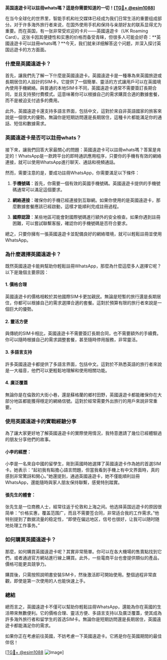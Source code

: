 **英国遠遊卡可以註冊whats嗎？這是你需要知道的一切！[[TG💪+ @esim1088](https://t.me/s/esim1088)]**

在当今全球化的世界里，智能手机和社交媒体已经成为我们日常生活的重要组成部分。对于许多海外旅行者来说，在国外使用手机和保持与亲朋好友的联系显得尤为重要。而在英国，有一张非常受欢迎的卡片——英國遠遊卡（UK Roaming Card）。这张卡因其便捷性和实惠的价格而备受青睐，但很多人可能会好奇：**英國遠遊卡可以註冊whats嗎？**今天，我们就来详细解答这个问题，并深入探讨英国远遊卡的方方面面。

### 什麼是英國遠遊卡？

首先，讓我們先了解一下什麼是英國遠遊卡。英國遠遊卡是一種專為來英國旅遊或長期居住的人設計的SIM卡。它提供了一個簡單、靈活的方式讓用戶可以在英國境內使用手機網絡。與普通的本地SIM卡不同，英國遠遊卡通常不需要簽訂長期合同，並且支持預付費模式。這意味著你可以根據自己的需求購買合適的數據套餐，而不是被迫支付過多的費用。

此外，英國遠遊卡還支持多語言界面，包括中文，這對於來自非英語國家的旅客來說是一個很大的優勢。無論你是短期訪問還是長期居住，這種卡片都能滿足你的通話、短信和數據需求。

### 英國遠遊卡是否可以註冊whats？

接下來，讓我們回答大家最關心的問題：英國遠遊卡可以註冊whats嗎？答案是肯定的！WhatsApp是一款跨平台的即時通訊應用程序，只要你的手機有有效的網絡連接，就可以使用WhatsApp進行聊天、通話和視頻通話。

然而，需要注意的是，要成功註冊WhatsApp，你需要滿足以下條件：

1. **手機號碼**：首先，你需要一個有效的英國手機號碼。英國遠遊卡提供的手機號碼通常可以滿足這個要求。
   
2. **網絡連接**：確保你的手機已經連接到互聯網。如果你使用的是英國遠遊卡，那麼數據套餐應該已經啟動，這樣才能順利完成註冊過程。

3. **國際認證**：某些地區可能會對國際號碼進行額外的安全檢查。如果你遇到註冊困難，可以嘗試聯繫客服，確認你的手機號碼是否符合要求。

總之，只要你擁有一張英國遠遊卡並配備良好的網絡環境，就可以輕鬆註冊並使用WhatsApp。

### 為什麼選擇英國遠遊卡？

既然英國遠遊卡能夠幫助你輕鬆註冊WhatsApp，那麼為什麼這麼多人選擇它呢？以下是幾個主要原因：

#### 1. **價格合理**
英國遠遊卡的價格相較於其他國際SIM卡更加親民。無論是短暫的旅行還是長期居住，你都可以根據自己的需求選擇合適的套餐。這對於預算有限的旅行者來說是一個巨大的優勢。

#### 2. **靈活方便**
與傳統的SIM卡相比，英國遠遊卡不需要簽訂長期合同，也不需要額外的手續費。你可以隨時根據自己的需求調整套餐，甚至隨時停用服務，非常靈活。

#### 3. **多語言支持**
許多英國遠遊卡都提供了多語言界面，包括中文。這對於不熟悉英語的旅行者來說是一大福音，他們可以更輕鬆地理解和使用相關功能。

#### 4. **廣泛覆蓋**
無論你是在倫敦的大街小巷，還是蘇格蘭的鄉村田野，英國遠遊卡都能確保你在大部分地區都能獲得穩定的網絡信號。這對於經常需要外出旅行的用戶來說非常重要。

### 使用英國遠遊卡的實戰經驗分享

為了讓大家更好地了解英國遠遊卡的實際使用情況，我特意邀請了幾位已經體驗過的朋友分享他們的故事。

#### 小李的經歷：
小李是一名來自中國的留學生，剛到英國時她選擇了英國遠遊卡作為她的首選SIM卡。她表示：“起初我有點擔心語言問題，但當我看到手機上有中文界面時，真的感到非常驚訝和開心。”她還提到，通過英國遠遊卡，她不僅能順利註冊WhatsApp，還能隨時與家人朋友保持聯繫，感覺特別踏實。

#### 張先生的體會：
张先生是一位商務人士，經常往返于伦敦和上海之间。他选择英国远遊卡的原因很简单：“价格实惠，覆盖范围广，而且不需要签合同，非常适合我的工作需求。”他特别提到了数据流量的稳定性，“即使在偏远地区，信号也很好，让我可以随时随地处理工作事务。”

### 如何購買英國遠遊卡？

那麼，如何購買英國遠遊卡呢？其實非常簡單。你可以在各大機場的售賣點找到它們，或者通過官方網站進行線上購買。此外，一些電商平台也會提供類似的產品，價格可能更具競爭力。

購買後，只需按照說明書安裝SIM卡，然後激活即可開始使用。整個過程非常直觀，即使是第一次使用的人也能快速上手。

### 總結

總而言之，英國遠遊卡不僅可以幫助你輕鬆註冊WhatsApp，還能為你在英國的生活帶來無數便利。它的價格合理、靈活方便、多語言支持以及廣泛覆蓋，使其成為許多海外旅行者和留学生的首选SIM卡。無論你是短期訪問還是長期居住，英國遠遊卡都能滿足你的需求。

如果你正在考慮前往英國，不妨考慮一下英國遠遊卡。它將是你在英國期間的最佳伴侶！

[[TG💪+ @esim1088](https://t.me/s/esim1088) ![Image](https://i.postimg.cc/4NQfJmqS/Snipaste-2025-05-13-00-14-12.png)]